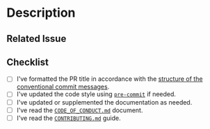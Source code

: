# Description

<!-- Add a more detailed description of the changes if needed. -->

## Related Issue

<!-- If your PR refers to a related issue, link it here. -->

## Checklist

<!-- Mark with an `x` all the checkboxes that apply (like `[x]`) -->

- [ ] I've formatted the PR title in accordance with the [structure of the conventional commit messages](https://www.conventionalcommits.org/en/v1.0.0/).
- [ ] I've updated the code style using [`pre-commit`](https://ikim-essen.github.io/uncovar/dev-guide/contributing/#pre-commit) if needed.
- [ ] I've updated or supplemented the documentation as needed.
- [ ] I've read the [`CODE_OF_CONDUCT.md`] document.
- [ ] I've read the [`CONTRIBUTING.md`] guide.

<!--
## Conventional Commits Format

(`<type>[optional scope]: <description>`)

## Type of Changes

- **build**: Changes that affect the build system or external dependencies (example scopes: gulp, broccoli, npm)
- **ci**: Changes to our CI configuration files and scripts (example scopes: Travis, Circle, BrowserStack, SauceLabs)
- **docs**: Documentation only changes
- **feat**: A new feature
- **fix**: A bug fix
- **perf**: A code change that improves performance
- **refactor**: A code change that neither fixes a bug nor adds a feature
- **style**: Changes that do not affect the meaning of the code (white-space, formatting, missing semi-colons, etc.)
- **test**: Adding missing tests or correcting existing tests
-->

[`CODE_OF_CONDUCT.md`]: https://github.com/IKIM-Essen/uncovar/blob/master/CODE_OF_CONDUCT.md
[`CONTRIBUTING.md`]: https://github.com/IKIM-Essen/uncovar/blob/master/CONTRIBUTING.md
